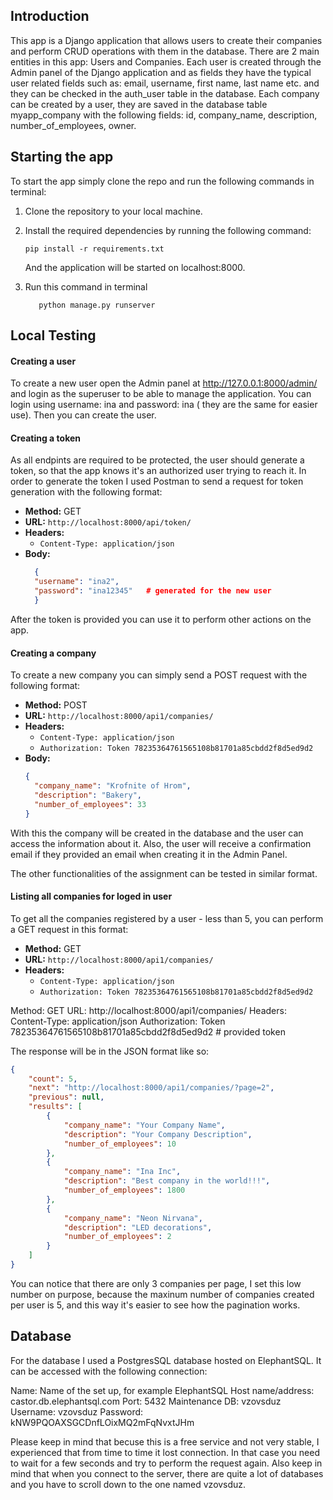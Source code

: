 

## Introduction

This app is a Django application that allows users to create their companies and perform CRUD operations with them in the database. There are 2 main entities in this app: Users and Companies. Each user is created through the Admin panel of the Django application and as fields they have the typical user related fields such as: email, username, first name, last name etc. and they can be checked in the auth_user table in the database. Each company can be created by a user, they are saved in the database table myapp_company with the following fields: id, company_name, description, number_of_employees, owner. 


## Starting the app

To start the app simply clone the repo and run the following commands in terminal:

1. Clone the repository to your local machine.

2. Install the required dependencies by running the following command:
   ```
   pip install -r requirements.txt
   ```
   And the application will be started on localhost:8000.

3. Run this command in terminal 
    ```
       python manage.py runserver 
    ```

## Local Testing

#### Creating a user

To create a new user open the Admin panel at http://127.0.0.1:8000/admin/ and login as the superuser to be able to manage the application. You can login using username: ina and password: ina ( they are the same for easier use). Then you can create the user.


#### Creating a token

As all endpints are required to be protected, the user should generate a token, so that the app knows it's an authorized user trying to reach it. In order to generate the token I used Postman to send a request for token generation with the following format:


- **Method:** GET
- **URL:** `http://localhost:8000/api/token/`
- **Headers:**
  - `Content-Type: application/json`
- **Body:**
  ```json
    {
    "username": "ina2",
    "password": "ina12345"   # generated for the new user 
    }


After the token is provided you can use it to perform other actions on the app.

#### Creating a company

To create a new company you can simply send a POST request with the following format:

- **Method:** POST
- **URL:** `http://localhost:8000/api1/companies/`
- **Headers:**
  - `Content-Type: application/json`
  - `Authorization: Token 78235364761565108b81701a85cbdd2f8d5ed9d2`  <!-- provided token -->
- **Body:**
  ```json
  {
    "company_name": "Krofnite of Hrom",
    "description": "Bakery",
    "number_of_employees": 33
  }

With this the company will be created in the database and the user can access the information about it. Also, the user will receive a confirmation email if they provided an email when creating it in the Admin Panel. 

The other functionalities of the assignment can be tested in similar format.

#### Listing all companies for loged in user

To get all the companies registered by a user - less than 5, you can perform a GET request in this format:


- **Method:** GET
- **URL:** `http://localhost:8000/api1/companies/`
- **Headers:**
  - `Content-Type: application/json`
  - `Authorization: Token 78235364761565108b81701a85cbdd2f8d5ed9d2`  <!-- provided token -->


Method: GET
URL: http://localhost:8000/api1/companies/
Headers:
Content-Type: application/json
Authorization: Token 78235364761565108b81701a85cbdd2f8d5ed9d2  # provided token

The response will be in the JSON format like so:

```json
{
    "count": 5,
    "next": "http://localhost:8000/api1/companies/?page=2",
    "previous": null,
    "results": [
        {
            "company_name": "Your Company Name",
            "description": "Your Company Description",
            "number_of_employees": 10
        },
        {
            "company_name": "Ina Inc",
            "description": "Best company in the world!!!",
            "number_of_employees": 1800
        },
        {
            "company_name": "Neon Nirvana",
            "description": "LED decorations",
            "number_of_employees": 2
        }
    ]
}
```

You can notice that there are only 3 companies per page, I set this low number on purpose, because the maxinum number of companies created per user is 5, and this way it's easier to see how the pagination works. 



## Database

For the database I used a PostgresSQL database hosted on ElephantSQL. It can be accessed with the following connection:

Name: Name of the set up, for example ElephantSQL
Host name/address: castor.db.elephantsql.com
Port: 5432
Maintenance DB: vzovsduz
Username: vzovsduz
Password: kNW9PQOAXSGCDnfLOixMQ2mFqNvxtJHm

Please keep in mind that becuse this is a free service and not very stable, I experienced that from time to time it lost connection. In that case you need to wait for a few seconds and try to perform the request again. Also keep in mind that when you connect to the server, there are quite a lot of databases and you have to scroll down to the one named vzovsduz.


